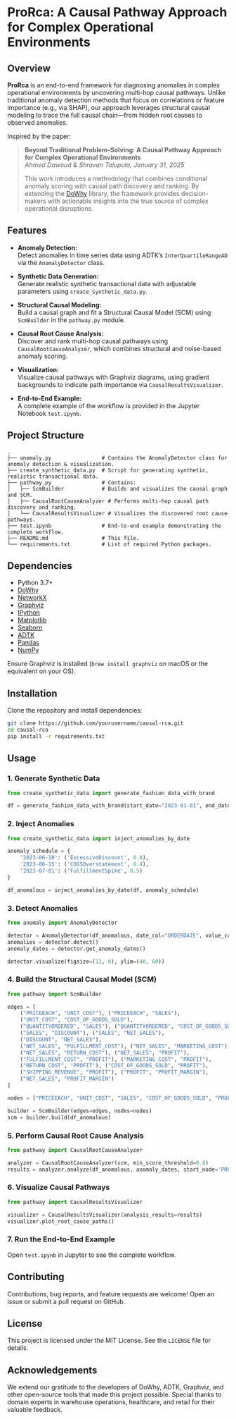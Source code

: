 # ProRca: A Causal Pathway Approach for Complex Operational Environments

## Overview

**ProRca** is an end-to-end framework for diagnosing anomalies in complex operational environments by uncovering multi-hop causal pathways. Unlike traditional anomaly detection methods that focus on correlations or feature importance (e.g., via SHAP), our approach leverages structural causal modeling to trace the full causal chain—from hidden root causes to observed anomalies.

Inspired by the paper:

> **Beyond Traditional Problem-Solving: A Causal Pathway Approach for Complex Operational Environments**  
> *Ahmed Dawoud & Shravan Talupula, January 31, 2025*  
>  
> This work introduces a methodology that combines conditional anomaly scoring with causal path discovery and ranking. By extending the [DoWhy](https://github.com/py-why/dowhy) library, the framework provides decision-makers with actionable insights into the true source of complex operational disruptions.

## Features

- **Anomaly Detection:**  
  Detect anomalies in time series data using ADTK’s `InterQuartileRangeAD` via the `AnomalyDetector` class.

- **Synthetic Data Generation:**  
  Generate realistic synthetic transactional data with adjustable parameters using `create_synthetic_data.py`.

- **Structural Causal Modeling:**  
  Build a causal graph and fit a Structural Causal Model (SCM) using `ScmBuilder` in the `pathway.py` module.

- **Causal Root Cause Analysis:**  
  Discover and rank multi-hop causal pathways using `CausalRootCauseAnalyzer`, which combines structural and noise-based anomaly scoring.

- **Visualization:**  
  Visualize causal pathways with Graphviz diagrams, using gradient backgrounds to indicate path importance via `CausalResultsVisualizer`.

- **End-to-End Example:**  
  A complete example of the workflow is provided in the Jupyter Notebook `test.ipynb`.

## Project Structure

```
.
├── anomaly.py                # Contains the AnomalyDetector class for anomaly detection & visualization.
├── create_synthetic_data.py  # Script for generating synthetic, realistic transactional data.
├── pathway.py                # Contains:
│   ├── ScmBuilder            # Builds and visualizes the causal graph and SCM.
│   ├── CausalRootCauseAnalyzer # Performs multi-hop causal path discovery and ranking.
│   └── CausalResultsVisualizer # Visualizes the discovered root cause pathways.
├── test.ipynb                # End-to-end example demonstrating the complete workflow.
├── README.md                 # This file.
└── requirements.txt          # List of required Python packages.
```

## Dependencies

- Python 3.7+
- [DoWhy](https://github.com/py-why/dowhy)
- [NetworkX](https://networkx.org/)
- [Graphviz](https://graphviz.org/)
- [IPython](https://ipython.org/)
- [Matplotlib](https://matplotlib.org/)
- [Seaborn](https://seaborn.pydata.org/)
- [ADTK](https://github.com/arundo/adtk)
- [Pandas](https://pandas.pydata.org/)
- [NumPy](https://numpy.org/)

Ensure Graphviz is installed (`brew install graphviz` on macOS or the equivalent on your OS).

## Installation

Clone the repository and install dependencies:

```bash
git clone https://github.com/yourusername/causal-rca.git
cd causal-rca
pip install -r requirements.txt
```

## Usage

### 1. Generate Synthetic Data
```python
from create_synthetic_data import generate_fashion_data_with_brand

df = generate_fashion_data_with_brand(start_date="2023-01-01", end_date="2023-12-31")
```

### 2. Inject Anomalies
```python
from create_synthetic_data import inject_anomalies_by_date

anomaly_schedule = {
    '2023-06-10': ('ExcessiveDiscount', 0.8),
    '2023-06-15': ('COGSOverstatement', 0.4),
    '2023-07-01': ('FulfillmentSpike', 0.5)
}

df_anomalous = inject_anomalies_by_date(df, anomaly_schedule)
```

### 3. Detect Anomalies
```python
from anomaly import AnomalyDetector

detector = AnomalyDetector(df_anomalous, date_col="ORDERDATE", value_col="PROFIT_MARGIN")
anomalies = detector.detect()
anomaly_dates = detector.get_anomaly_dates()

detector.visualize(figsize=(12, 6), ylim=(40, 60))
```

### 4. Build the Structural Causal Model (SCM)
```python
from pathway import ScmBuilder

edges = [
    ("PRICEEACH", "UNIT_COST"), ("PRICEEACH", "SALES"),
    ("UNIT_COST", "COST_OF_GOODS_SOLD"),
    ("QUANTITYORDERED", "SALES"), ("QUANTITYORDERED", "COST_OF_GOODS_SOLD"),
    ("SALES", "DISCOUNT"), ("SALES", "NET_SALES"),
    ("DISCOUNT", "NET_SALES"),
    ("NET_SALES", "FULFILLMENT_COST"), ("NET_SALES", "MARKETING_COST"),
    ("NET_SALES", "RETURN_COST"), ("NET_SALES", "PROFIT"),
    ("FULFILLMENT_COST", "PROFIT"), ("MARKETING_COST", "PROFIT"),
    ("RETURN_COST", "PROFIT"), ("COST_OF_GOODS_SOLD", "PROFIT"),
    ("SHIPPING_REVENUE", "PROFIT"), ("PROFIT", "PROFIT_MARGIN"),
    ("NET_SALES", "PROFIT_MARGIN")
]

nodes = ["PRICEEACH", "UNIT_COST", "SALES", "COST_OF_GOODS_SOLD", "PROFIT_MARGIN"]

builder = ScmBuilder(edges=edges, nodes=nodes)
scm = builder.build(df_anomalous)
```

### 5. Perform Causal Root Cause Analysis
```python
from pathway import CausalRootCauseAnalyzer

analyzer = CausalRootCauseAnalyzer(scm, min_score_threshold=0.8)
results = analyzer.analyze(df_anomalous, anomaly_dates, start_node='PROFIT_MARGIN')
```

### 6. Visualize Causal Pathways
```python
from pathway import CausalResultsVisualizer

visualizer = CausalResultsVisualizer(analysis_results=results)
visualizer.plot_root_cause_paths()
```

### 7. Run the End-to-End Example
Open `test.ipynb` in Jupyter to see the complete workflow.

## Contributing

Contributions, bug reports, and feature requests are welcome! Open an issue or submit a pull request on GitHub.

## License

This project is licensed under the MIT License. See the `LICENSE` file for details.

## Acknowledgements

We extend our gratitude to the developers of DoWhy, ADTK, Graphviz, and other open-source tools that made this project possible. Special thanks to domain experts in warehouse operations, healthcare, and retail for their valuable feedback.

